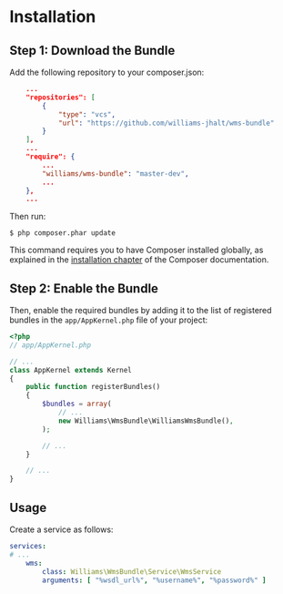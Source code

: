Installation
============

Step 1: Download the Bundle
---------------------------

Add the following repository to your composer.json:

```json
    ...
    "repositories": [
        {
            "type": "vcs",
            "url": "https://github.com/williams-jhalt/wms-bundle"
        }
    ],
    ...    
    "require": {
        ...
        "williams/wms-bundle": "master-dev",
        ...
    },
    ...
```

Then run:

```console
$ php composer.phar update
```

This command requires you to have Composer installed globally, as explained
in the [installation chapter](https://getcomposer.org/doc/00-intro.md)
of the Composer documentation.

Step 2: Enable the Bundle
-------------------------

Then, enable the required bundles by adding it to the list of registered bundles
in the `app/AppKernel.php` file of your project:

```php
<?php
// app/AppKernel.php

// ...
class AppKernel extends Kernel
{
    public function registerBundles()
    {
        $bundles = array(
            // ...
            new Williams\WmsBundle\WilliamsWmsBundle(),
        );

        // ...
    }

    // ...
}
```

Usage
-----

Create a service as follows:

```yml
services:
# ...
    wms:
        class: Williams\WmsBundle\Service\WmsService
        arguments: [ "%wsdl_url%", "%username%", "%password%" ] 
```